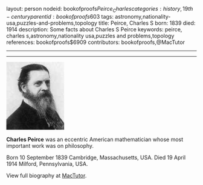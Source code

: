 layout: person
nodeid: bookofproofs$Peirce_Charles
categories: history,19th-century
parentid: bookofproofs$603
tags: astronomy,nationality-usa,puzzles-and-problems,topology
title: Peirce, Charles S
born: 1839
died: 1914
description: Some facts about Charles S Peirce
keywords: peirce, charles s,astronomy,nationality usa,puzzles and problems,topology
references: bookofproofs$6909
contributors: bookofproofs,@MacTutor

---


---

![Peirce_Charles.jpg](https://github.com/bookofproofs/bookofproofs.github.io/blob/main/_sources/_assets/images/portraits/Peirce_Charles.jpg?raw=true)

**Charles Peirce** was an eccentric American mathematician whose most important work was on philosophy.

Born 10 September 1839 Cambridge, Massachusetts, USA. Died 19 April 1914 Milford, Pennsylvania, USA.


View full biography at [MacTutor](https://mathshistory.st-andrews.ac.uk/Biographies/Peirce_Charles/).